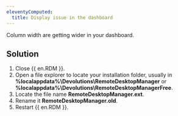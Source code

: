 ```yaml
---
eleventyComputed:
  title: Display issue in the dashboard
---
```

Column width are getting wider in your dashboard.
## Solution
1. Close {{ en.RDM }}.
1. Open a file explorer to locate your installation folder, usually in **%localappdata%\Devolutions\RemoteDesktopManager** or **%localappdata%\Devolutions\RemoteDesktopManagerFree**.
1. Locate the file name **RemoteDesktopManager.ext**.
1. Rename it **RemoteDesktopManager.old**.
1. Restart {{ en.RDM }}.
